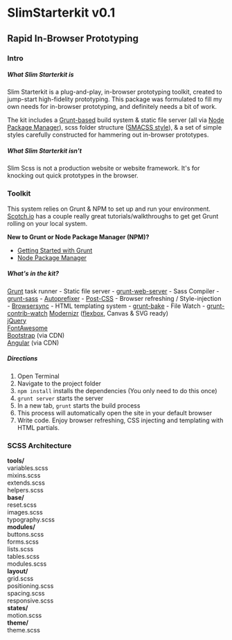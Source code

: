 # SlimStarterkit v0.1
## Rapid In-Browser Prototyping

### Intro
##### What Slim Starterkit is
Slim Starterkit is a plug-and-play, in-browser prototyping toolkit, created to jump-start high-fidelity prototyping. This package was formulated to fill my own needs for in-browser prototyping, and definitely needs a bit of work.

The kit includes a [Grunt-based](http://gruntjs.com/) build system & static file server (all via [Node Package Manager](https://www.npmjs.com/)), scss folder structure ([SMACSS style](https://smacss.com/)), & a set of simple styles carefully constructed for hammering out in-browser prototypes. 

##### What Slim Starterkit isn't
Slim Scss is not a production website or website framework. It's for knocking out quick prototypes in the browser. 

### Toolkit 
This system relies on Grunt & NPM to set up and run your environment.
[Scotch.io](https://scotch.io) has a couple really great tutorials/walkthroughs to get get Grunt rolling on your local system. 

__New to Grunt or Node Package Manager (NPM)?__
- [Getting Started with Grunt](https://scotch.io/tutorials/a-simple-guide-to-getting-started-with-grunt)
- [Node Package Manager](https://www.npmjs.com/)

##### What's in the kit?
[Grunt](http://gruntjs.com/) task runner
	- Static file server - [grunt-web-server](https://www.npmjs.com/package/grunt-web-server)
	- Sass Compiler - [grunt-sass](https://github.com/sindresorhus/grunt-sass)
	- [Autoprefixer](https://github.com/postcss/autoprefixer) - [Post-CSS](https://github.com/postcss/postcss)
	- Browser refreshing / Style-injection - [Browsersync](http://www.browsersync.io/)
	- HTML templating system - [grunt-bake](https://github.com/MathiasPaumgarten/grunt-bake)
	- File Watch - [grunt-contrib-watch](https://github.com/gruntjs/grunt-contrib-watch)
[Modernizr](https://modernizr.com/) ([flexbox](https://css-tricks.com/snippets/css/a-guide-to-flexbox/), Canvas & SVG ready)  
[jQuery](https://jquery.com/download/)  
[FontAwesome](https://fortawesome.github.io/Font-Awesome/icons/)  
[Bootstrap](http://getbootstrap.com/) (via CDN)  
[Angular](https://angularjs.org/) (via CDN)  

##### Directions
1. Open Terminal
2. Navigate to the project folder
3. `npm install` installs the dependencies (You only need to do this once)
4. `grunt server` starts the server
5. In a new tab, `grunt` starts the build process
6. This process will automatically open the site in your default browser
7. Write code. Enjoy browser refreshing, CSS injecting and templating with HTML partials. 

### SCSS Architecture
**tools/**  
   variables.scss  
   mixins.scss  
   extends.scss  
   helpers.scss  
**base/**  
   reset.scss  
   images.scss  
   typography.scss    
**modules/**  
   buttons.scss  
   forms.scss  
   lists.scss  
   tables.scss  
   modules.scss  
**layout/**  
   grid.scss  
   positioning.scss  
   spacing.scss  
   responsive.scss  
**states/**  
   motion.scss  
**theme/**  
   theme.scss    
	

